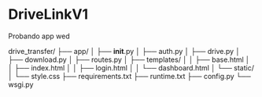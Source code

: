 # DriveLinkV1
Probando app wed


drive_transfer/
├── app/
│   ├── __init__.py
│   ├── auth.py
│   ├── drive.py
│   ├── download.py
│   ├── routes.py
│   ├── templates/
│   │   ├── base.html
│   │   ├── index.html
│   │   ├── login.html
│   │   └── dashboard.html
│   └── static/
│       └── style.css
├── requirements.txt
├── runtime.txt
├── config.py
└── wsgi.py
